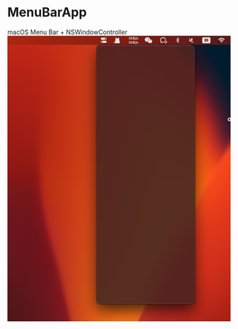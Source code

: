 # MenuBarApp
macOS Menu Bar + NSWindowController
![效果](https://github.com/ywwill/MenuBarApp/blob/main/result.png)
